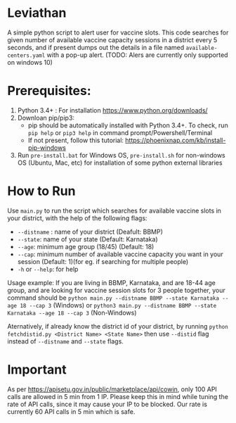 # Leviathan

A simple python script to alert user for vaccine slots. This code searches for given number of available vaccine capacity sessions in a district every 5 seconds, and if present dumps out the details in a file named ```available-centers.yaml``` with a pop-up alert. (TODO: Alers are currently only supported on windows 10)

# Prerequisites:

1) Python 3.4+ : For installation https://www.python.org/downloads/
2) Downloan pip/pip3: 
    - pip should be automatically installed with Python 3.4+. To check, run ```pip help``` or ```pip3 help``` in command prompt/Powershell/Terminal
    - If not present, follow this tutorial: https://phoenixnap.com/kb/install-pip-windows
3) Run ```pre-install.bat``` for Windows OS, ```pre-install.sh``` for non-windows OS (Ubuntu, Mac, etc) for installation of some python external libraries


# How to Run

Use ```main.py``` to run the script which searches for available vaccine slots in your district, with the help of the following flags:
  - ```--distname``` : name of your district (Deafult: BBMP)
  - ```--state```: name of your state (Default: Karnataka)
  - ```--age```: minimum age group (18/45) (Default: 18)
  - ```--cap```: minimum number of available vaccine capacity you want in your session (Default: 1)(for eg. if searching for multiple people)
  - ```-h``` or ```--help```: for help

Usage example: If you are living in BBMP, Karnataka, and are 18-44 age group, and are looking for vaccine session slots for 3 people together, your command should be ```python main.py --distname BBMP --state Karnataka --age 18 --cap 3``` (Windows) or ```python3 main.py --distname BBMP --state Karnataka --age 18 --cap 3``` (Non-Windows)

Aternatively, if already know the district id of your district, by running ```python fetchdistid.py <District Name> <State Name>``` then use ```--distid``` flag instead of ```--distname``` and ```--state``` flags.


# Important

As per https://apisetu.gov.in/public/marketplace/api/cowin, only 100 API calls are allowed in 5 min from 1 IP. Please keep this in mind while tuning the rate of API calls, since it may cause your IP to be blocked. Our rate is currently 60 API calls in 5 min which is safe.

